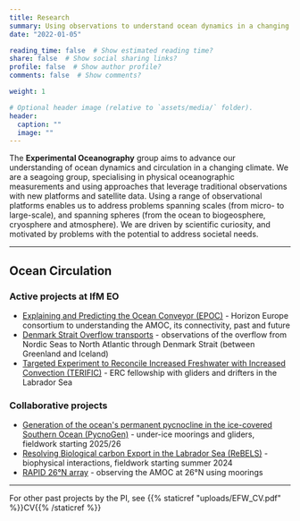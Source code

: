 ```yaml
---
title: Research
summary: Using observations to understand ocean dynamics in a changing climate
date: "2022-01-05"

reading_time: false  # Show estimated reading time?
share: false  # Show social sharing links?
profile: false  # Show author profile?
comments: false  # Show comments?

weight: 1

# Optional header image (relative to `assets/media/` folder).
header:
  caption: ""
  image: ""
---
```

The **Experimental Oceanography** group aims to advance our understanding of ocean dynamics and circulation in a changing climate.  We are a seagoing group, specialising in physical oceanographic measurements and using approaches that leverage traditional observations with new platforms and satellite data.  Using a range of observational platforms enables us to address problems spanning scales (from micro- to large-scale), and spanning spheres (from the ocean to biogeosphere, cryosphere and atmosphere).  We are driven by scientific curiosity, and motivated by problems with the potential to address societal needs. 


<hr>


## Ocean Circulation


### Active projects at IfM EO
- [Explaining and Predicting the Ocean Conveyor (EPOC)](../project/epoc/) - Horizon Europe consortium to understanding the AMOC, its connectivity, past and future
- [Denmark Strait Overflow transports](../project/dsow/) - observations of the overflow from Nordic Seas to North Atlantic through Denmark Strait (between Greenland and Iceland)
- [Targeted Experiment to Reconcile Increased Freshwater with Increased Convection (TERIFIC)](../project/terific/) - ERC fellowship with gliders and drifters in the Labrador Sea 

### Collaborative projects
- [Generation of the ocean's permanent pycnocline in the ice-covered Southern Ocean (PycnoGen)](https://gtr.ukri.org/projects?ref=EP%2FX025136%2F1) - under-ice moorings and gliders, fieldwork starting 2025/26
- [Resolving Biological carbon Export in the Labrador Sea (ReBELS)](https://gotw.nerc.ac.uk/list_split.asp?awardref=NE%2FV012797%2F1&cookieConsent=A) - biophysical interactions, fieldwork starting summer 2024
- [RAPID 26°N array](../project/rapid/) - observing the AMOC at 26°N using moorings

<hr>

For other past projects by the PI, see {{% staticref "uploads/EFW_CV.pdf" %}}CV{{% /staticref %}}
